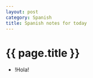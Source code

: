 ```yaml
---
layout: post
category: Spanish
title: Spanish notes for today
---
```


# {{ page.title }}

- !Hola!
